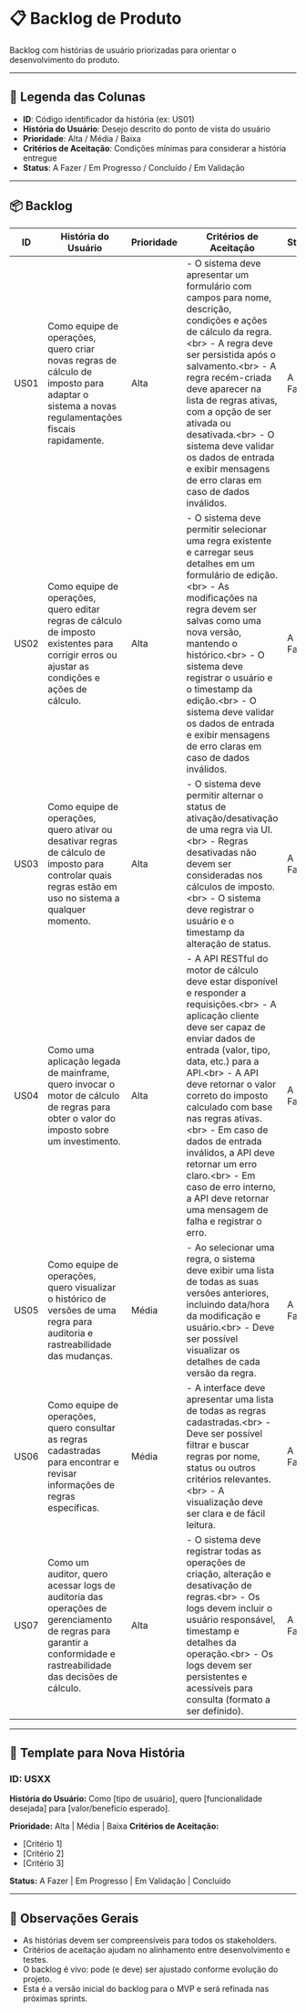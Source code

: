 # 📋 Backlog de Produto

Backlog com histórias de usuário priorizadas para orientar o desenvolvimento do produto.

-----

## 📌 Legenda das Colunas

  - **ID**: Código identificador da história (ex: US01)
  - **História do Usuário**: Desejo descrito do ponto de vista do usuário
  - **Prioridade**: Alta / Média / Baixa
  - **Critérios de Aceitação**: Condições mínimas para considerar a história entregue
  - **Status**: A Fazer / Em Progresso / Concluído / Em Validação

-----

## 📦 Backlog

| ID | História do Usuário | Prioridade | Critérios de Aceitação | Status |
|---|---|---|---|---|
| US01 | Como equipe de operações, quero criar novas regras de cálculo de imposto para adaptar o sistema a novas regulamentações fiscais rapidamente. | Alta | - O sistema deve apresentar um formulário com campos para nome, descrição, condições e ações de cálculo da regra.\<br\> - A regra deve ser persistida após o salvamento.\<br\> - A regra recém-criada deve aparecer na lista de regras ativas, com a opção de ser ativada ou desativada.\<br\> - O sistema deve validar os dados de entrada e exibir mensagens de erro claras em caso de dados inválidos. | A Fazer |
| US02 | Como equipe de operações, quero editar regras de cálculo de imposto existentes para corrigir erros ou ajustar as condições e ações de cálculo. | Alta | - O sistema deve permitir selecionar uma regra existente e carregar seus detalhes em um formulário de edição.\<br\> - As modificações na regra devem ser salvas como uma nova versão, mantendo o histórico.\<br\> - O sistema deve registrar o usuário e o timestamp da edição.\<br\> - O sistema deve validar os dados de entrada e exibir mensagens de erro claras em caso de dados inválidos. | A Fazer |
| US03 | Como equipe de operações, quero ativar ou desativar regras de cálculo de imposto para controlar quais regras estão em uso no sistema a qualquer momento. | Alta | - O sistema deve permitir alternar o status de ativação/desativação de uma regra via UI.\<br\> - Regras desativadas não devem ser consideradas nos cálculos de imposto.\<br\> - O sistema deve registrar o usuário e o timestamp da alteração de status. | A Fazer |
| US04 | Como uma aplicação legada de mainframe, quero invocar o motor de cálculo de regras para obter o valor do imposto sobre um investimento. | Alta | - A API RESTful do motor de cálculo deve estar disponível e responder a requisições.\<br\> - A aplicação cliente deve ser capaz de enviar dados de entrada (valor, tipo, data, etc.) para a API.\<br\> - A API deve retornar o valor correto do imposto calculado com base nas regras ativas.\<br\> - Em caso de dados de entrada inválidos, a API deve retornar um erro claro.\<br\> - Em caso de erro interno, a API deve retornar uma mensagem de falha e registrar o erro. | A Fazer |
| US05 | Como equipe de operações, quero visualizar o histórico de versões de uma regra para auditoria e rastreabilidade das mudanças. | Média | - Ao selecionar uma regra, o sistema deve exibir uma lista de todas as suas versões anteriores, incluindo data/hora da modificação e usuário.\<br\> - Deve ser possível visualizar os detalhes de cada versão da regra. | A Fazer |
| US06 | Como equipe de operações, quero consultar as regras cadastradas para encontrar e revisar informações de regras específicas. | Média | - A interface deve apresentar uma lista de todas as regras cadastradas.\<br\> - Deve ser possível filtrar e buscar regras por nome, status ou outros critérios relevantes.\<br\> - A visualização deve ser clara e de fácil leitura. | A Fazer |
| US07 | Como um auditor, quero acessar logs de auditoria das operações de gerenciamento de regras para garantir a conformidade e rastreabilidade das decisões de cálculo. | Alta | - O sistema deve registrar todas as operações de criação, alteração e desativação de regras.\<br\> - Os logs devem incluir o usuário responsável, timestamp e detalhes da operação.\<br\> - Os logs devem ser persistentes e acessíveis para consulta (formato a ser definido). | A Fazer |

-----

## 🧾 Template para Nova História

### ID: USXX

**História do Usuário:**
Como [tipo de usuário], quero [funcionalidade desejada] para [valor/benefício esperado].

**Prioridade:** Alta | Média | Baixa
**Critérios de Aceitação:**

  - [Critério 1]
  - [Critério 2]
  - [Critério 3]

**Status:** A Fazer | Em Progresso | Em Validação | Concluído

-----

## 🔄 Observações Gerais

  - As histórias devem ser compreensíveis para todos os stakeholders.
  - Critérios de aceitação ajudam no alinhamento entre desenvolvimento e testes.
  - O backlog é vivo: pode (e deve) ser ajustado conforme evolução do projeto.
  - Esta é a versão inicial do backlog para o MVP e será refinada nas próximas sprints.